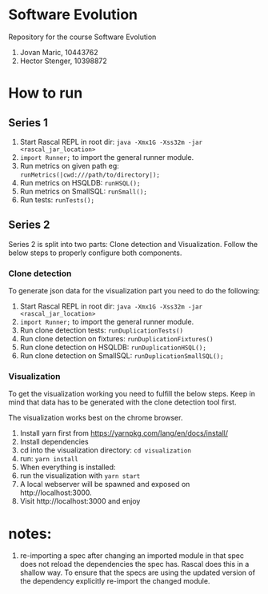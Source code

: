 # Software Evolution
Repository for the course Software Evolution

1. Jovan Maric, 10443762
2. Hector Stenger, 10398872

# How to run

## Series 1

1. Start Rascal REPL in root dir: `java -Xmx1G -Xss32m -jar <rascal_jar_location>`
2. `import Runner;` to import the general runner module.
  1. Run metrics on given path eg: `runMetrics(|cwd:///path/to/directory|);`
  2. Run metrics on HSQLDB: `runHSQL();`
  3. Run metrics on SmallSQL: `runSmall();`
  4. Run tests: `runTests();`

## Series 2
Series 2 is split into two parts: Clone detection and Visualization. Follow the
below steps to properly configure both components.

### Clone detection
To generate json data for the visualization part you need to do the following:
1. Start Rascal REPL in root dir: `java -Xmx1G -Xss32m -jar <rascal_jar_location>`
2. `import Runner;` to import the general runner module.
  3. Run clone detection tests: `runDuplicationTests()`
  1. Run clone detection on fixtures: `runDuplicationFixtures()`
  2. Run clone detection on HSQLDB: `runDuplicationHSQL();`
  3. Run clone detection on SmallSQL: `runDuplicationSmallSQL();`

### Visualization
To get the visualization working you need to fulfill the below steps. Keep in
mind that data has to be generated with the clone detection tool first.

The visualization works best on the chrome browser.

1. Install yarn first from https://yarnpkg.com/lang/en/docs/install/
2. Install dependencies
  1. cd into the visualization directory: `cd visualization`
  2. run: `yarn install`
3. When everything is installed:
  1. run the visualization with `yarn start`
  2. A local webserver will be spawned and exposed on http://localhost:3000.
  3. Visit http://localhost:3000 and enjoy

# notes:
1. re-importing a spec after changing an imported module in that spec does not
   reload the dependencies the spec has. Rascal does this in a shallow way. To
   ensure that the specs are using the updated version of the dependency
   explicitly re-import the changed module.

